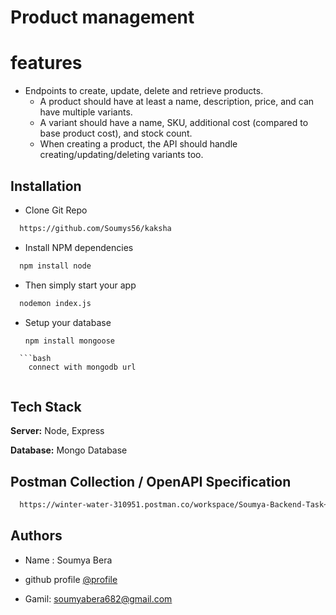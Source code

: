 
# Product  management
 
 

# features

- Endpoints to create, update, delete and retrieve products.
    - A product should have at least a name, description, price, and can have multiple variants.
    - A variant should have a name, SKU, additional cost (compared to base product cost), and stock count.
    - When creating a product, the API should handle creating/updating/deleting variants too.




## Installation

 -  Clone Git Repo

```bash
  https://github.com/Soumys56/kaksha
```

- Install NPM dependencies

```bash
  npm install node
```


-    Then simply start your app

```bash
  nodemon index.js
```

- Setup your database
  ```bash
  npm install mongoose
  
```
  ```bash
    connect with mongodb url
  
```
    
## Tech Stack



**Server:** Node, Express


**Database:** Mongo Database

## Postman Collection / OpenAPI Specification
```bash
  https://winter-water-310951.postman.co/workspace/Soumya-Backend-Task~ef370858-78d6-4e0a-9863-6061cc0b0331/collection/28584434-78fe8fd7-275c-426b-b8fe-02a0a0a79a38?action=share&creator=28584434&active-environment=28584434-938c7e51-1f66-47df-8eb7-64735ce2c42f
```





## Authors
- Name : Soumya Bera

- github profile [@profile](https://github.com/Soumys56)
- Gamil: soumyabera682@gmail.com
